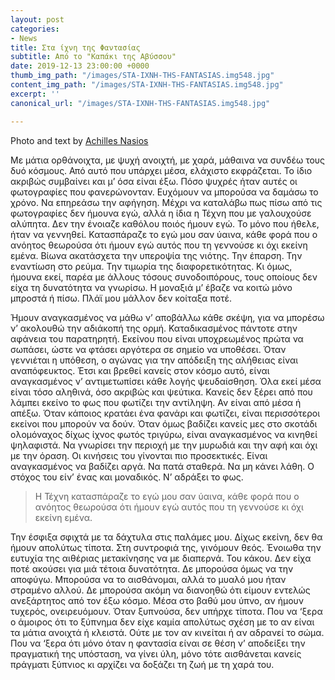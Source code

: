 ```yaml
---
layout: post
categories:
- News
title: Στα ίχνη της Φαντασίας
subtitle: Από το "Καπάκι της Αβύσσου"
date: 2019-12-13 23:00:00 +0000
thumb_img_path: "/images/STA-IXNH-THS-FANTASIAS.img548.jpg"
content_img_path: "/images/STA-IXNH-THS-FANTASIAS.img548.jpg"
excerpt: ''
canonical_url: "/images/STA-IXNH-THS-FANTASIAS.img548.jpg"

---
```

Photo and text by <a href="https://anikon.org/" target="blank">Achilles Nasios</a>

Με μάτια ορθάνοιχτα, με ψυχή ανοιχτή, με χαρά, μάθαινα να συνδέω τους δυό κόσμους. Από αυτό που υπάρχει μέσα, ελάχιστο εκφράζεται. Το ίδιο ακριβώς συμβαίνει και μ’ όσα είναι έξω. Πόσο ψυχρές ήταν αυτές οι φωτογραφίες που φανερώνονταν. Ευχόμουν να μπορούσα να δαμάσω το χρόνο. Να επηρεάσω την αφήγηση. Μέχρι να καταλάβω πως πίσω από τις φωτογραφίες δεν ήμουνα εγώ, αλλά η ίδια η Τέχνη που με γαλουχούσε αλύπητα. Δεν την ένοιαζε καθόλου ποιός ήμουν εγώ. Το μόνο που ήθελε, ήταν να γεννηθεί. Κατασπάραζε το εγώ μου σαν ύαινα, κάθε φορά που ο ανόητος θεωρούσα ότι ήμουν εγώ αυτός που τη γεννούσε κι όχι εκείνη εμένα. Βίωνα ακατάσχετα την υπεροψία της νιότης. Την έπαρση. Την εναντίωση στο ρεύμα. Την τιμωρία της διαφορετικότητας. Κι όμως, ήμουνα εκεί, παρέα με άλλους τόσους συνοδοιπόρους, τους οποίους δεν είχα τη δυνατότητα να γνωρίσω. Η μοναξιά μ’ έβαζε να κοιτώ μόνο μπροστά ή πίσω. Πλάϊ μου μάλλον δεν κοίταξα ποτέ.

Ήμουν αναγκασμένος να μάθω ν’ αποβάλλω κάθε σκέψη, για να μπορέσω ν’ ακολουθώ την αδιάκοπή της ορμή. Καταδικασμένος πάντοτε στην αφάνεια του παρατηρητή. Εκείνου που είναι υποχρεωμένος πρώτα να σωπάσει, ώστε να φτάσει αργότερα σε σημείο να υποθέσει. Όταν γεννιέται η υπόθεση, ο αγώνας για την απόδειξη της αλήθειας είναι αναπόφευκτος. Έτσι και βρεθεί κανείς στον κόσμο αυτό, είναι αναγκασμένος ν’ αντιμετωπίσει κάθε λογής ψευδαίσθηση. Όλα εκεί μέσα είναι τόσο αληθινά, όσο ακριβώς και ψεύτικα. Κανείς δεν ξέρει από που λάμπει εκείνο το φως που φωτίζει την αντίληψη. Αν είναι από μέσα ή απέξω. Όταν κάποιος κρατάει ένα φανάρι και φωτίζει, είναι περισσότεροι εκείνοι που μπορούν να δούν. Όταν όμως βαδίζει κανείς μες στο σκοτάδι ολομόναχος δίχως ίχνος φωτός τριγύρω, είναι αναγκασμένος να κινηθεί ψηλαφιστά. Να γνωρίσει την περιοχή με την μυρωδιά και την αφή και όχι με την όραση. Οι κινήσεις του γίνονται πιo προσεκτικές. Είναι αναγκασμένος να βαδίζει αργά. Να πατά σταθερά. Να μη κάνει λάθη. Ο στόχος του είν’ ένας και μοναδικός. Ν’ αδράξει το φως.

> Η Τέχνη κατασπάραζε το εγώ μου σαν ύαινα, κάθε φορά που ο ανόητος θεωρούσα ότι ήμουν εγώ αυτός που τη γεννούσε κι όχι εκείνη εμένα.

Την έσφιξα σφιχτά με τα δάχτυλα στις παλάμες μου. Δίχως εκείνη, δεν θα ήμουν απολύτως τίποτα. Στη συντροφιά της, γινόμουν θεός. Ένοιωθα την ευτυχία της αιθέριας μετακίνησης να με διαπερνά. Του κάκου. Δεν είχα ποτέ ακούσει για μιά τέτοια δυνατότητα. Δε μπορούσα όμως να την αποφύγω. Μπορούσα να το αισθάνομαι, αλλά το μυαλό μου ήταν στραμένο αλλού. Δε μπορούσα ακόμη να διανοηθώ ότι είμουν εντελώς ανεξάρτητος από τον έξω κόσμο. Μέσα στο βαθύ μου ύπνο, αν ήμουν τυχερός, ονειρευόμουν. Όταν ξυπνούσα, δεν υπήρχε τίποτα. Που να ‘ξερα ο άμοιρος ότι το ξύπνημα δεν είχε καμία απολύτως σχέση με το αν είναι τα μάτια ανοιχτά ή κλειστά. Ούτε με τον αν κινείται ή αν αδρανεί το σώμα. Που να ‘ξερα ότι μόνο όταν η φαντασία είναι σε θέση ν’ αποδείξει την πραγματική της υπόσταση, να γίνει ύλη, μόνο τότε αισθάνεται κανείς πράγματι ξύπνιος κι αρχίζει να δοξάζει τη ζωή με τη χαρά του.